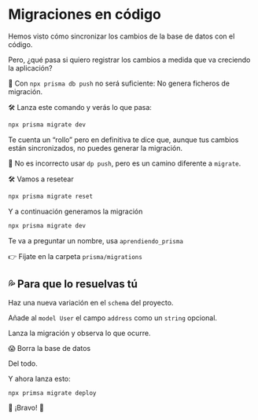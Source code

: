 # Migraciones en código

Hemos visto cómo sincronizar los cambios de la base de datos con el código.

Pero, ¿qué pasa si quiero registrar los cambios a medida que va creciendo la aplicación?

👀 Con `npx prisma db push` no será suficiente: No genera ficheros de migración.

🛠 Lanza este comando y verás lo que pasa:

```bash
npx prisma migrate dev
```

Te cuenta un “rollo” pero en definitiva te dice que, aunque tus cambios están sincronizados, no puedes generar la migración.

👀 No es incorrecto usar `dp push`, pero es un camino diferente a `migrate`.

🛠 Vamos a resetear

```bash
npx prisma migrate reset
```

Y a continuación generamos la migración

```bash
npx prisma migrate dev
```

Te va a preguntar un nombre, usa `aprendiendo_prisma`

👉 Fíjate en la carpeta `prisma/migrations`


## 💦 Para que lo resuelvas tú

Haz una nueva variación en el `schema` del proyecto.

Añade al `model User` el campo `address` como un `string` opcional.

Lanza la migración y observa lo que ocurre.


😱 Borra la base de datos

Del todo.

Y ahora lanza esto:

`npx primsa migrate deploy`


🏁 ¡Bravo! 👏

